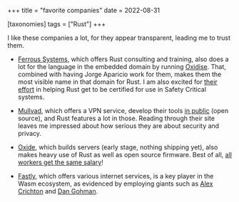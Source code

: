 +++
title = "favorite companies"
date = 2022-08-31

[taxonomies]
tags = ["Rust"]
+++

I like these companies a lot, for they appear transparent,
leading me to trust them.

- [Ferrous Systems], which offers Rust consulting and training,
  also does a lot for the language in the embedded domain by running [Oxidise].
  That, combined with having Jorge Aparicio work for them,
  makes them the most visible name in that domain for Rust.
  I am also excited for [their effort][Sealed Rust] in helping Rust get to be
  certified for use in Safety Critical systems.

- [Mullvad], which offers a VPN service,
  develop their tools [in public] (open source),
  and Rust features a lot in those.
  Reading through their site leaves me impressed about how
  serious they are about security and privacy.

- [Oxide], which builds servers (early stage, nothing shipping yet),
  also makes heavy use of Rust as well as open source firmware.
  Best of all, [all workers get the same salary]!

- [Fastly], which offers various internet services,
  is a key player in the Wasm ecosystem,
  as evidenced by employing giants such as [Alex Crichton] and [Dan Gohman].

[Ferrous Systems]: https://ferrous-systems.com
[Oxidise]: https://oxidizeconf.com
[Sealed Rust]: https://ferrous-systems.com/blog/sealed-rust-the-pitch
[Mullvad]: https://mullvad.net
[Oxide]: https://oxide.computer
[all workers get the same salary]: https://oxide.computer/blog/compensation-as-a-reflection-of-values
[in public]: https://github.com/mullvad
[Fastly]: https://www.fastly.com
[Alex Crichton]: https://github.com/alexcrichton
[Dan Gohman]: https://github.com/sunfishcode
